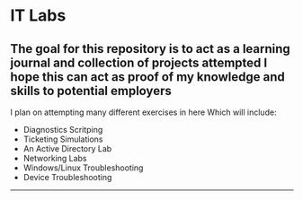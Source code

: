 # IT Labs

The goal for this repository is to act as a learning journal and collection of projects attempted
I hope this can act as proof of my knowledge and skills to potential employers 
---
I plan on attempting many different exercises in here
Which will include:
- Diagnostics Scritping
- Ticketing Simulations
- An Active Directory Lab
- Networking Labs
- Windows/Linux Troubleshooting
- Device Troubleshooting
---


